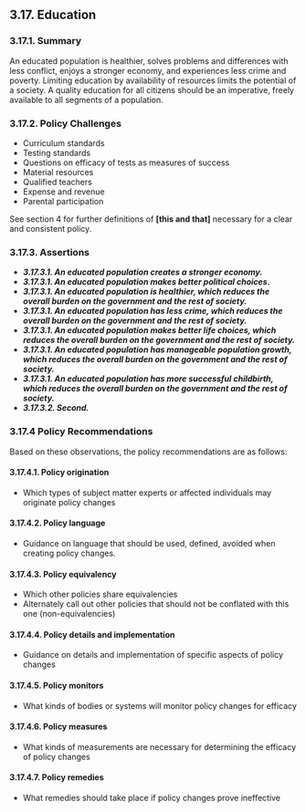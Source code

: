 ## 3.17.  Education

### 3.17.1.  Summary
An educated population is healthier, solves problems and differences with less conflict, enjoys a stronger economy, and experiences less crime and poverty. Limiting education by availability of resources limits the potential of a society.  A quality education for all citizens should be an imperative,   freely available to all segments of a population.

### 3.17.2.  Policy Challenges

- Curriculum standards
- Testing standards
- Questions on efficacy of tests as measures of success
- Material resources
- Qualified teachers
- Expense and revenue
- Parental participation

See section 4 for further definitions of **[this and that]** necessary for a clear and consistent policy.

### 3.17.3. Assertions 

-  *__3.17.3.1. An educated population creates a stronger economy.__*
-  *__3.17.3.1. An educated population makes better political choices.__*
-  *__3.17.3.1. An educated population is healthier, which reduces the overall burden on the government and the rest of society.__*
-  *__3.17.3.1. An educated population has less crime, which reduces the overall burden on the government and the rest of society.__*
-  *__3.17.3.1. An educated population makes better life choices, which reduces the overall burden on the government and the rest of society.__*
-  *__3.17.3.1. An educated population has manageable population growth, which reduces the overall burden on the government and the rest of society.__*
-  *__3.17.3.1. An educated population has more successful childbirth, which reduces the overall burden on the government and the rest of society.__*
-  *__3.17.3.2. Second.__*

### 3.17.4  Policy Recommendations
Based on these observations, the policy recommendations are as follows:

#### 3.17.4.1. Policy origination
- Which types of subject matter experts or affected individuals may originate policy changes

#### 3.17.4.2. Policy language
- Guidance on language that should be used, defined, avoided when creating policy changes.

#### 3.17.4.3. Policy equivalency
- Which other policies share equivalencies
- Alternately call out other policies that should not be conflated with this one (non-equivalencies)

#### 3.17.4.4. Policy details and implementation
- Guidance on details and implementation of specific aspects of policy changes

#### 3.17.4.5. Policy monitors 
- What kinds of bodies or systems will monitor policy changes for efficacy

#### 3.17.4.6. Policy measures
- What kinds of measurements are necessary for determining the efficacy of policy changes

#### 3.17.4.7. Policy remedies
- What remedies should take place if policy changes prove ineffective 

